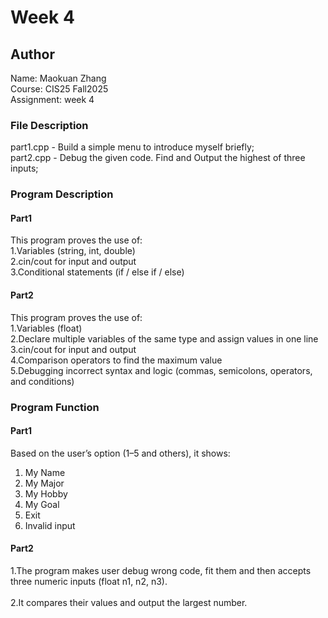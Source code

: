# Week 4

## Author
Name: Maokuan Zhang<br>
Course: CIS25 Fall2025<br>
Assignment: week 4

### File Description
part1.cpp - Build a simple menu to introduce myself briefly;<br>
part2.cpp - Debug the given code. Find and Output the highest of three inputs;<br>

### Program Description
#### Part1
This program proves the use of:<br>
1.Variables (string, int, double)<br>
2.cin/cout for input and output<br>
3.Conditional statements (if / else if / else)  

#### Part2
This program proves the use of:<br>
1.Variables (float)<br>
2.Declare multiple variables of the same type and assign values ​​in one line<br>
3.cin/cout for input and output<br>
4.Comparison operators to find the maximum value<br> 
5.Debugging incorrect syntax and logic (commas, semicolons, operators, and conditions)

### Program Function
#### Part1 
Based on the user’s option (1–5 and others), it shows:<br>  
1. My Name<br>  
2. My Major<br>  
3. My Hobby<br>  
4. My Goal<br>  
5. Exit<br> 
6. Invalid input

#### Part2
1.The program makes user debug wrong code, fit them and then accepts three numeric inputs (float n1, n2, n3).<br>  
2.It compares their values and output the largest number.  

